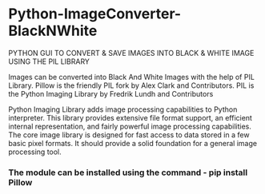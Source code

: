 # Python-ImageConverter-BlackNWhite
PYTHON GUI TO CONVERT &amp; SAVE IMAGES INTO BLACK &amp; WHITE IMAGE USING THE PIL LIBRARY

Images can be converted into Black And White Images with the help of PIL Library. Pillow is the friendly PIL fork by Alex Clark and Contributors. PIL is the Python Imaging Library by Fredrik Lundh and Contributors

Python Imaging Library adds image processing capabilities to Python interpreter. This library provides extensive file format support, an efficient internal representation, and fairly powerful image processing capabilities. The core image  library is designed for fast access to data stored in a few basic pixel formats. It should provide a solid foundation for a general image processing tool.

### The module can be installed using the command - pip install Pillow
